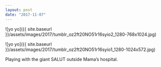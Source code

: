 ```yaml
---
layout: post
date: "2017-11-07"
---
```


![yo yo]({{ site.baseurl }}/assets/images/2017/tumblr_oz2ft20NO51r16syio2_1280-768x1024.jpg)

![yo yo]({{ site.baseurl }}/assets/images/2017/tumblr_oz2ft20NO51r16syio1_1280-1024x572.jpg)

Playing with the giant SALUT outside Mama’s hospital.
